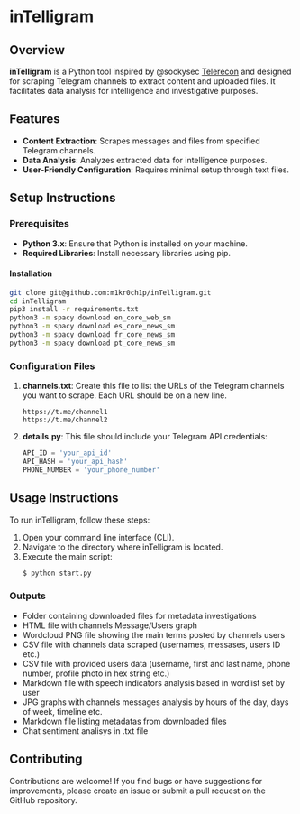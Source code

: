 # inTelligram

## Overview
**inTelligram** is a Python tool inspired by @sockysec [Telerecon](https://github.com/sockysec/Telerecon/tree/main) and designed for scraping Telegram channels to extract content and uploaded files. It facilitates data analysis for intelligence and investigative purposes. 

## Features
- **Content Extraction**: Scrapes messages and files from specified Telegram channels.
- **Data Analysis**: Analyzes extracted data for intelligence purposes.
- **User-Friendly Configuration**: Requires minimal setup through text files.

## Setup Instructions

### Prerequisites
- **Python 3.x**: Ensure that Python is installed on your machine.
- **Required Libraries**: Install necessary libraries using pip.

#### Installation

  ```bash
git clone git@github.com:m1kr0ch1p/inTelligram.git
cd inTelligram
pip3 install -r requirements.txt
python3 -m spacy download en_core_web_sm
python3 -m spacy download es_core_news_sm
python3 -m spacy download fr_core_news_sm
python3 -m spacy download pt_core_news_sm
  ```

### Configuration Files
1. **channels.txt**: Create this file to list the URLs of the Telegram channels you want to scrape. Each URL should be on a new line.
   ```
   https://t.me/channel1
   https://t.me/channel2
   ```

2. **details.py**: This file should include your Telegram API credentials:
   ```python
   API_ID = 'your_api_id'
   API_HASH = 'your_api_hash'
   PHONE_NUMBER = 'your_phone_number'
   ```

## Usage Instructions
To run inTelligram, follow these steps:

1. Open your command line interface (CLI).
2. Navigate to the directory where inTelligram is located.
3. Execute the main script:
   ```bash
   $ python start.py
   ```
### Outputs

- Folder containing downloaded files for metadata investigations
- HTML file with channels Message/Users graph 
- Wordcloud PNG file showing the main terms posted by channels users
- CSV file with channels data scraped (usernames, messases, users ID etc.)
- CSV file with provided users data (username, first and last name, phone number, profile photo in hex string etc.)
- Markdown file with speech indicators analysis based in wordlist set by user
- JPG graphs with channels messages analysis by hours of the day, days of week, timeline etc.
- Markdown file listing metadatas from downloaded files
- Chat sentiment analisys in .txt file

## Contributing
Contributions are welcome! If you find bugs or have suggestions for improvements, please create an issue or submit a pull request on the GitHub repository.

